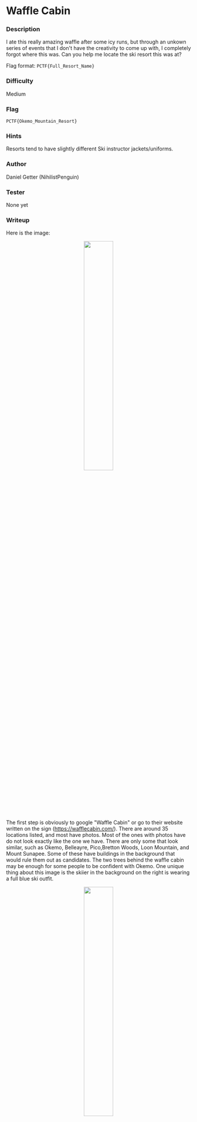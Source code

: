 # Waffle Cabin

### Description
I ate this really amazing waffle after some icy runs, but through an unkown series of events that I don't have the creativity to come up with, I completely forgot where this was. Can you help me locate the ski resort this was at?

Flag format: `PCTF{Full_Resort_Name}`

### Difficulty
Medium

### Flag
`PCTF{Okemo_Mountain_Resort}`

### Hints
Resorts tend to have slightly different Ski instructor jackets/uniforms.

### Author
Daniel Getter (NihilistPenguin)

### Tester
None yet

### Writeup

Here is the image:

<p align="center"><img src="https://github.com/MasonCompetitiveCyber/PatriotCTF-2022/raw/main/Recon/Waffle%20Cabin/challenge.png" width=40%  height=40%></p>

The first step is obviously to google "Waffle Cabin" or go to their website written on the sign (https://wafflecabin.com/). There are around 35 locations listed, and most have photos. Most of the ones with photos have do not look exactly like the one we have. There are only some that look similar, such as Okemo, Belleayre, Pico,Bretton Woods, Loon Mountain, and Mount Sunapee. Some of these have buildings in the background that would rule them out as candidates. The two trees behind the waffle cabin may be enough for some people to be confident with Okemo. One unique thing about this image is the skiier in the background on the right is wearing a full blue ski outfit.

<p align="center"><img src="https://github.com/MasonCompetitiveCyber/PatriotCTF-2022/raw/main/writeup-images/ski_instructor_from_pic.png" width=40%  height=40%></p>

This guy is actually a ski instructor, and ski instructors at different resorts have generally different "uniforms". This one looks like it could be Okemo or Mount Sunapee. 

<p align="center">
    <img src="https://dam-assets.vailresorts.com/is/image/vailresorts/20201220_OK_Employee_004_1002x668?wid=360&fit=constrain,1&fmt=png-alpha&resMode=sharp2&dpr=on,1" width=40%  height=40%><br>
    <em>Okemo Ski Instructor from https://www.okemo.com/plan-your-trip/ski-and-ride-lessons.aspx</em>
</p>

<p align="center">
    <img src="https://dam-assets.vailresorts.com/is/image/vailresorts/20200224_MS_Davies_026_1002x668?wid=585&fit=constrain,1&fmt=png-alpha&resMode=sharp2&dpr=on,1" width=60%  height=60%><br>
    <em>Mount Sunapee Ski Instructor from https://www.mountsunapee.com/plan-your-trip/ski-and-ride-lessons/category/private?lessonTypes=Private&sports=Ski</em>
</p>

Googling more about both of these resorts and their waffle cabins, you should be confident enough to say it's `Okemo Mountain Resort`.  
